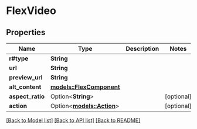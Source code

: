# FlexVideo

## Properties

Name | Type | Description | Notes
------------ | ------------- | ------------- | -------------
**r#type** | **String** |  | 
**url** | **String** |  | 
**preview_url** | **String** |  | 
**alt_content** | [**models::FlexComponent**](FlexComponent.md) |  | 
**aspect_ratio** | Option<**String**> |  | [optional]
**action** | Option<[**models::Action**](Action.md)> |  | [optional]

[[Back to Model list]](../README.md#documentation-for-models) [[Back to API list]](../README.md#documentation-for-api-endpoints) [[Back to README]](../README.md)


